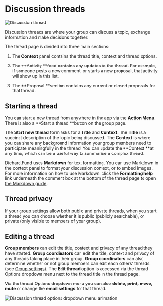 # Discussion threads

<img class="screenshot" alt="Discussion thread" src="thread_page.png" />

Discussion threads are where your group can discuss a topic, exchange information and make decisions together.

The thread page is divided into three main sections:

1. The **Context** panel contains the thread title, context and thread options.

2. The **Activity **feed contains any updates to the thread. For example, if someone posts a new comment, or starts a new proposal, that activity will show up in this list.

3. The **Proposal **section contains any current or closed proposals for that thread.

## Starting a thread

You can start a new thread from anywhere in the app via the **Action Menu**. There is also a **Start a thread **button on the group page.

The **Start new thread** form asks for a **Title** and **Context**. The **Title** is a succinct description of the topic being discussed. The **Context** is where you can share any background information your group members need to participate meaningfully in the thread. You can update the **Context **at any time, which can be a useful way to summarise a complex thread.

Diehard.Fund uses **Markdown** for text formatting. You can use Markdown in the context panel to format your discussion context, or to embed images. For more information on how to use Markdown, click the **Formatting help** link underneath the comment box at the bottom of the thread page to open [the Markdown guide](https://loomio.org/markdown "opens Markdown guide in a new tab").

## Thread privacy

If your [group settings](group_settings.html "goes to group settings section on the help manual") allow both public and private threads, when you start a thread you can choose whether it is public (publicly searchable), or private (only visible to members of your group).

## Editing a thread

**Group members** can edit the title, context and privacy of any thread they have started. **Group coordinators** can edit the title, context and privacy of any threads taking place in their group. **Group coordinators** can also determine whether or not group members can edit each others’ threads (see [Group settings](group_settings.html "goes to group settings on the help manual")). 
The **Edit thread** option is accessed via the thread Options dropdown menu next to the thread title in the thread page.

Via the thread Options dropdown menu you can also **delete, print, move, mute** or change the **email settings** for that thread.

<img class="screenshot" alt="Discussion thread options dropdown menu animation" src="edit_thread.gif" />
